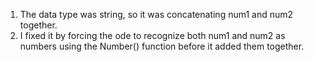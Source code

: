 1. The data type was string, so it was concatenating num1 and num2 together.
2. I fixed it by forcing the ode to recognize both num1 and num2 as numbers using the Number() function before it added them together.